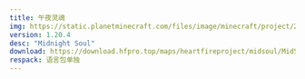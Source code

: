 ```yaml
---
title: 午夜灵魂
img: https://static.planetminecraft.com/files/image/minecraft/project/2024/122/17521314-cache-ccdebc_l.webp
version: 1.20.4
desc: "Midnight Soul"
download: https://download.hfpro.top/maps/heartfireproject/midsoul/MidSoul.zip
respack: 语言包单独
---
```

